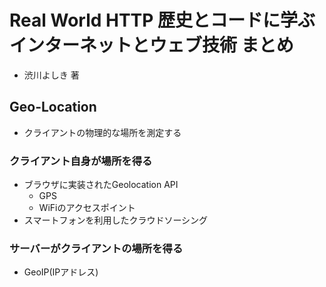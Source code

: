 # Real World HTTP 歴史とコードに学ぶインターネットとウェブ技術 まとめ
- 渋川よしき 著

## Geo-Location
- クライアントの物理的な場所を測定する

### クライアント自身が場所を得る
- ブラウザに実装されたGeolocation API
  - GPS
  - WiFiのアクセスポイント
- スマートフォンを利用したクラウドソーシング

### サーバーがクライアントの場所を得る
- GeoIP(IPアドレス)
